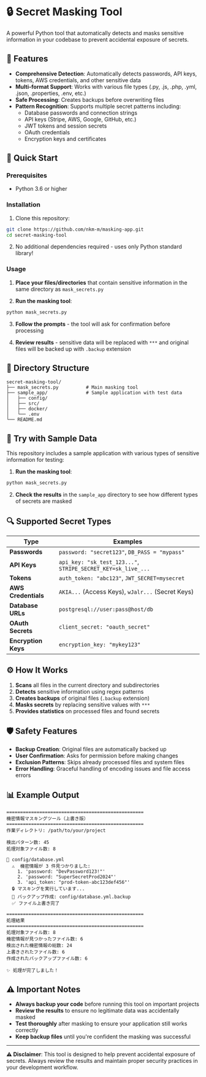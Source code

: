 # 🔒 Secret Masking Tool

A powerful Python tool that automatically detects and masks sensitive information in your codebase to prevent accidental exposure of secrets.

## 🌟 Features

- **Comprehensive Detection**: Automatically detects passwords, API keys, tokens, AWS credentials, and other sensitive data
- **Multi-format Support**: Works with various file types (.py, .js, .php, .yml, .json, .properties, .env, etc.)
- **Safe Processing**: Creates backups before overwriting files
- **Pattern Recognition**: Supports multiple secret patterns including:
  - Database passwords and connection strings
  - API keys (Stripe, AWS, Google, GitHub, etc.)
  - JWT tokens and session secrets
  - OAuth credentials
  - Encryption keys and certificates

## 🚀 Quick Start

### Prerequisites
- Python 3.6 or higher

### Installation
1. Clone this repository:
```bash
git clone https://github.com/nkm-m/masking-app.git
cd secret-masking-tool
```

2. No additional dependencies required - uses only Python standard library!

### Usage

1. **Place your files/directories** that contain sensitive information in the same directory as `mask_secrets.py`

2. **Run the masking tool**:
```bash
python mask_secrets.py
```

3. **Follow the prompts** - the tool will ask for confirmation before processing

4. **Review results** - sensitive data will be replaced with `***` and original files will be backed up with `.backup` extension

## 📁 Directory Structure
```
secret-masking-tool/
├── mask_secrets.py          # Main masking tool
├── sample_app/              # Sample application with test data
│   ├── config/
│   ├── src/
│   ├── docker/
│   └── .env
└── README.md
```

## 🧪 Try with Sample Data

This repository includes a sample application with various types of sensitive information for testing:

1. **Run the masking tool**:
```bash
python mask_secrets.py
```

2. **Check the results** in the `sample_app` directory to see how different types of secrets are masked

## 🔍 Supported Secret Types

| Type | Examples |
|------|----------|
| **Passwords** | `password: "secret123"`, `DB_PASS = "mypass"` |
| **API Keys** | `api_key: "sk_test_123..."`, `STRIPE_SECRET_KEY=sk_live_...` |
| **Tokens** | `auth_token: "abc123"`, `JWT_SECRET=mysecret` |
| **AWS Credentials** | `AKIA...` (Access Keys), `wJalr...` (Secret Keys) |
| **Database URLs** | `postgresql://user:pass@host/db` |
| **OAuth Secrets** | `client_secret: "oauth_secret"` |
| **Encryption Keys** | `encryption_key: "mykey123"` |

## ⚙️ How It Works

1. **Scans** all files in the current directory and subdirectories
2. **Detects** sensitive information using regex patterns
3. **Creates backups** of original files (`.backup` extension)
4. **Masks secrets** by replacing sensitive values with `***`
5. **Provides statistics** on processed files and found secrets

## 🛡️ Safety Features

- **Backup Creation**: Original files are automatically backed up
- **User Confirmation**: Asks for permission before making changes
- **Exclusion Patterns**: Skips already processed files and system files
- **Error Handling**: Graceful handling of encoding issues and file access errors

## 📊 Example Output

```
==================================================
機密情報マスキングツール（上書き版）
==================================================
作業ディレクトリ: /path/to/your/project

検出パターン数: 45
処理対象ファイル数: 8

📁 config/database.yml
  ⚠️  機密情報が 3 件見つかりました:
    1. 'password: "DevPassword123!"'
    2. 'password: "SuperSecretProd2024"'
    3. 'api_token: "prod-token-abc123def456"'
  🔒 マスキングを実行しています...
  💾 バックアップ作成: config/database.yml.backup
  ✅ ファイル上書き完了

==================================================
処理結果
==================================================
処理対象ファイル数: 8
機密情報が見つかったファイル数: 6
検出された機密情報の総数: 24
上書きされたファイル数: 6
作成されたバックアップファイル数: 6

✨ 処理が完了しました！
```

## ⚠️ Important Notes

- **Always backup your code** before running this tool on important projects
- **Review the results** to ensure no legitimate data was accidentally masked
- **Test thoroughly** after masking to ensure your application still works correctly
- **Keep backup files** until you're confident the masking was successful

---

**⚠️ Disclaimer**: This tool is designed to help prevent accidental exposure of secrets. Always review the results and maintain proper security practices in your development workflow.
